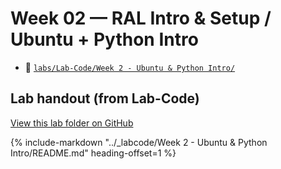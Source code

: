 # Week 02 — RAL Intro & Setup / Ubuntu + Python Intro

- 📁 [`labs/Lab-Code/Week 2 - Ubuntu & Python Intro/`](../Lab-Code/Week%202%20-%20Ubuntu%20%26%20Python%20Intro/)
<!--
--8<-- "labs/Lab-Code/Week 2 - Ubuntu & Python Intro/README.md"
-->

<!-- BEGIN:AUTO-INCLUDE-README -->
## Lab handout (from Lab-Code)

[View this lab folder on GitHub](https://github.com/ENME480/Lab-Code/tree/main/Week%202%20-%20Ubuntu%20%26%20Python%20Intro)

{% include-markdown "../_labcode/Week 2 - Ubuntu & Python Intro/README.md" heading-offset=1 %}
<!-- END:AUTO-INCLUDE-README -->
